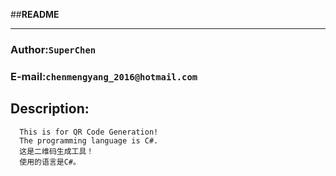 ##**README**
****
###		Author:`SuperChen`
###	E-mail:`chenmengyang_2016@hotmail.com`
## **Description:**
```
  This is for QR Code Generation!
  The programming language is C#.
  这是二维码生成工具！
  使用的语言是C#。
```
